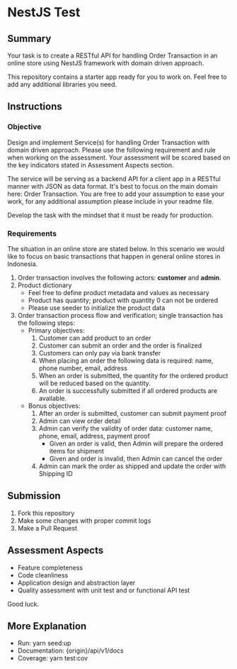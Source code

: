 # NestJS Test

## Summary

Your task is to create a RESTful API for handling Order Transaction in an online store using NestJS framework with domain driven approach.

This repository contains a starter app ready for you to work on. Feel free to add any additional libraries you need.

## Instructions

### Objective

Design and implement Service(s) for handling Order Transaction with domain driven approach. Please use the following requirement and rule when working on the assessment. Your assessment will be scored based on the key indicators stated in Assessment Aspects section.

The service will be serving as a backend API for a client app in a RESTful manner with JSON as data format. It's best to focus on the main domain here: Order Transaction. You are free to add your assumption to ease your work, for any additional assumption please include in your readme file.

Develop the task with the mindset that it must be ready for production.

### Requirements

The situation in an online store are stated below. In this scenario we would like to focus on basic transactions that happen in general online stores in Indonesia.

1. Order transaction involves the following actors: **customer** and **admin**.
2. Product dictionary
   - Feel free to define product metadata and values as necessary
   - Product has quantity; product with quantity 0 can not be ordered
   - Please use seeder to initialize the product data
3. Order transaction process flow and verification; single transaction has the following steps:
   - Primary objectives:
     1. Customer can add product to an order
     2. Customer can submit an order and the order is finalized
     3. Customers can only pay via bank transfer
     4. When placing an order the following data is required: name, phone number, email, address
     5. When an order is submitted, the quantity for the ordered product will be reduced based on the quantity.
     6. An order is successfully submitted if all ordered products are available.
   - Bonus objectives:
     1. After an order is submitted, customer can submit payment proof
     2. Admin can view order detail
     3. Admin can verify the validity of order data: customer name, phone, email, address, payment proof
        - Given an order is valid, then Admin will prepare the ordered items for shipment
        - Given and order is invalid, then Admin can cancel the order
     4. Admin can mark the order as shipped and update the order with Shipping ID

## Submission

1. Fork this repository
2. Make some changes with proper commit logs
3. Make a Pull Request

## Assessment Aspects

- Feature completeness
- Code cleanliness
- Application design and abstraction layer
- Quality assessment with unit test and or functional API test

Good luck.

## More Explanation

- Run: yarn seed:up
- Documentation: {origin}/api/v1/docs
- Coverage: yarn test:cov
